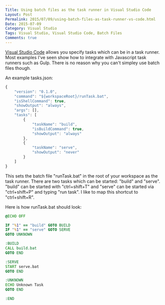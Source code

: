 ```yaml
---
Title: Using batch files as the task runner in Visual Studio Code
Layout: Post
Permalink: 2015/07/09/using-batch-files-as-task-runner-vs-code.html
Date: 2015-07-09
Category: Visual Studio
Tags: Visual Studio, Visual Studio Code, Batch Files 
Comments: true
---
```


[Visual Studio Code](https://code.visualstudio.com/) allows you specify tasks which can be in a task runner. Most examples
I've seen show how to integrate with Javascript task runners such as Gulp. There is no reason why you can't simpley use
batch files though.

<!--more-->

An example tasks.json:

```js
{
	"version": "0.1.0",
	"command": "${workspaceRoot}/runTask.bat",
	"isShellCommand": true,
	"showOutput": "always",
	"args": [],
	"tasks": [
		{
			"taskName": "build",
			"isBuildCommand": true,
			"showOutput": "always"
		},
		{
			"taskName": "serve",
			"showOutput": "never"
		}
	]
}
```

This sets the batch file "runTask.bat" in the root of your workspace as the task runner. There are two tasks
which can be started: "build" and "serve". "build" can be started with "ctrl+shift+T" and "serve" can be
started via "ctrl+shift+P" and typing "run task". I like to map this shortcut to "ctrl+shift+R".

Here is how runTask.bat should look:

```bat
@ECHO OFF

IF "%1" == "build" GOTO BUILD
IF "%1" == "serve" GOTO SERVE
GOTO UNKNOWN

:BUILD
CALL build.bat
GOTO END

:SERVE
START serve.bat
GOTO END

:UNKNOWN
ECHO Unknown Task
GOTO END

:END
```

 
